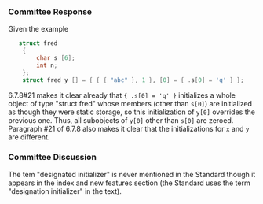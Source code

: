 ### Committee Response

Given the example

```c
   struct fred
    {
        char s [6];
        int n;
    };
    struct fred y [] = { { { "abc" }, 1 }, [0] = { .s[0] = 'q' } };
```

6.7.8#21 makes it clear already that `{ .s[0] = 'q' }` initializes a whole
object of type "struct fred" whose members (other than `s[0]`) are initialized
as though they were static storage, so this initialization of `y[0]` overrides
the previous one. Thus, all subobjects of `y[0]` other than `s[0]` are zeroed.
Paragraph #21 of 6.7.8 also makes it clear that the initializations for `x` and
`y` are different.

### Committee Discussion

The tem "designated initializer" is never mentioned in the Standard though it
appears in the index and new features section (the Standard uses the term
"designation initializer" in the text).
